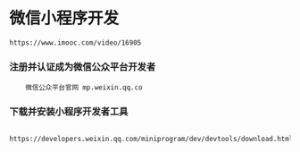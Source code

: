# 微信小程序开发
	https://www.imooc.com/video/16905

### 注册并认证成为微信公众平台开发者
```
	微信公众平台官网 mp.weixin.qq.co
```

### 下载并安装小程序开发者工具
```
	https://developers.weixin.qq.com/miniprogram/dev/devtools/download.html
```